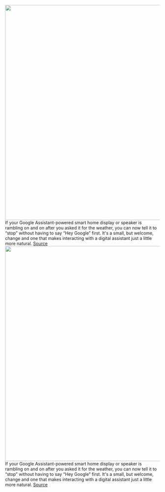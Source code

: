 <img src='https://cdn.vox-cdn.com/thumbor/bGhoQYgNYtKgXItJdm4CZR_5MCQ=/0x0:5248x3499/1200x800/filters:focal(2904x1398:3742x2236)/cdn.vox-cdn.com/uploads/chorus_image/image/70436415/dseifert-nest-audio-4225-1.0.0.jpeg' width='700px' /><br/>
If your Google Assistant-powered smart home display or speaker is rambling on and on after you asked it for the weather, you can now tell it to “stop” without having to say “Hey Google” first. It's a small, but welcome, change and one that makes interacting with a digital assistant just a little more natural.
<a href='https://www.theverge.com/2022/1/26/22902901/google-assistant-stop-command-no-hey-google-alarms'> Source <a/><img src='https://cdn.vox-cdn.com/thumbor/bGhoQYgNYtKgXItJdm4CZR_5MCQ=/0x0:5248x3499/1200x800/filters:focal(2904x1398:3742x2236)/cdn.vox-cdn.com/uploads/chorus_image/image/70436415/dseifert-nest-audio-4225-1.0.0.jpeg' width='700px' /><br/>
If your Google Assistant-powered smart home display or speaker is rambling on and on after you asked it for the weather, you can now tell it to “stop” without having to say “Hey Google” first. It's a small, but welcome, change and one that makes interacting with a digital assistant just a little more natural.
<a href='https://www.theverge.com/2022/1/26/22902901/google-assistant-stop-command-no-hey-google-alarms'> Source <a/>